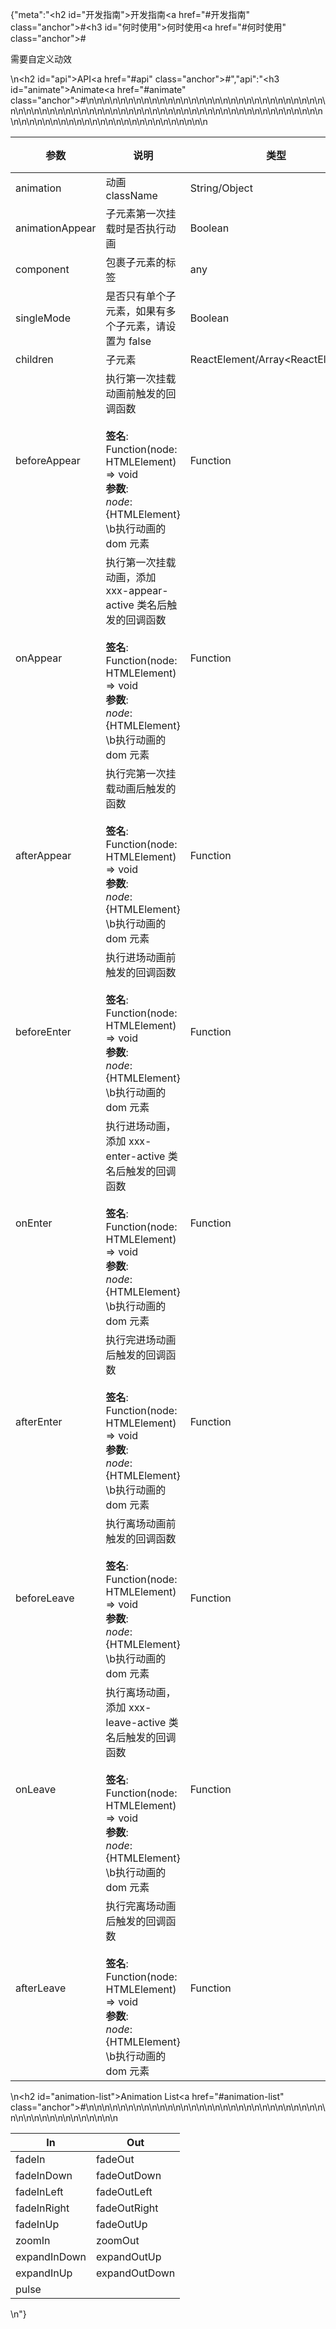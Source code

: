 {"meta":"<h2 id=\"&#x5F00;&#x53D1;&#x6307;&#x5357;\">&#x5F00;&#x53D1;&#x6307;&#x5357;<a href=\"#&#x5F00;&#x53D1;&#x6307;&#x5357;\" class=\"anchor\">#</a></h2><h3 id=\"&#x4F55;&#x65F6;&#x4F7F;&#x7528;\">&#x4F55;&#x65F6;&#x4F7F;&#x7528;<a href=\"#&#x4F55;&#x65F6;&#x4F7F;&#x7528;\" class=\"anchor\">#</a></h3><p>&#x9700;&#x8981;&#x81EA;&#x5B9A;&#x4E49;&#x52A8;&#x6548;</p>\n<h2 id=\"api\">API<a href=\"#api\" class=\"anchor\">#</a></h2>","api":"<h3 id=\"animate\">Animate<a href=\"#animate\" class=\"anchor\">#</a></h3><table>\n<thead>\n<tr>\n<th>&#x53C2;&#x6570;</th>\n<th>&#x8BF4;&#x660E;</th>\n<th>&#x7C7B;&#x578B;</th>\n<th>&#x9ED8;&#x8BA4;&#x503C;</th>\n</tr>\n</thead>\n<tbody>\n<tr>\n<td>animation</td>\n<td>&#x52A8;&#x753B; className</td>\n<td>String/Object</td>\n<td>-</td>\n</tr>\n<tr>\n<td>animationAppear</td>\n<td>&#x5B50;&#x5143;&#x7D20;&#x7B2C;&#x4E00;&#x6B21;&#x6302;&#x8F7D;&#x65F6;&#x662F;&#x5426;&#x6267;&#x884C;&#x52A8;&#x753B;</td>\n<td>Boolean</td>\n<td>true</td>\n</tr>\n<tr>\n<td>component</td>\n<td>&#x5305;&#x88F9;&#x5B50;&#x5143;&#x7D20;&#x7684;&#x6807;&#x7B7E;</td>\n<td>any</td>\n<td>&apos;div&apos;</td>\n</tr>\n<tr>\n<td>singleMode</td>\n<td>&#x662F;&#x5426;&#x53EA;&#x6709;&#x5355;&#x4E2A;&#x5B50;&#x5143;&#x7D20;&#xFF0C;&#x5982;&#x679C;&#x6709;&#x591A;&#x4E2A;&#x5B50;&#x5143;&#x7D20;&#xFF0C;&#x8BF7;&#x8BBE;&#x7F6E;&#x4E3A; false</td>\n<td>Boolean</td>\n<td>true</td>\n</tr>\n<tr>\n<td>children</td>\n<td>&#x5B50;&#x5143;&#x7D20;</td>\n<td>ReactElement/Array&lt;ReactElement&gt;</td>\n<td>-</td>\n</tr>\n<tr>\n<td>beforeAppear</td>\n<td>&#x6267;&#x884C;&#x7B2C;&#x4E00;&#x6B21;&#x6302;&#x8F7D;&#x52A8;&#x753B;&#x524D;&#x89E6;&#x53D1;&#x7684;&#x56DE;&#x8C03;&#x51FD;&#x6570;<br><br><strong>&#x7B7E;&#x540D;</strong>:<br>Function(node: HTMLElement) =&gt; void<br><strong>&#x53C2;&#x6570;</strong>:<br><em>node</em>: {HTMLElement} \b&#x6267;&#x884C;&#x52A8;&#x753B;&#x7684; dom &#x5143;&#x7D20;</td>\n<td>Function</td>\n<td>() =&gt; {}</td>\n</tr>\n<tr>\n<td>onAppear</td>\n<td>&#x6267;&#x884C;&#x7B2C;&#x4E00;&#x6B21;&#x6302;&#x8F7D;&#x52A8;&#x753B;&#xFF0C;&#x6DFB;&#x52A0; xxx-appear-active &#x7C7B;&#x540D;&#x540E;&#x89E6;&#x53D1;&#x7684;&#x56DE;&#x8C03;&#x51FD;&#x6570;<br><br><strong>&#x7B7E;&#x540D;</strong>:<br>Function(node: HTMLElement) =&gt; void<br><strong>&#x53C2;&#x6570;</strong>:<br><em>node</em>: {HTMLElement} \b&#x6267;&#x884C;&#x52A8;&#x753B;&#x7684; dom &#x5143;&#x7D20;</td>\n<td>Function</td>\n<td>() =&gt; {}</td>\n</tr>\n<tr>\n<td>afterAppear</td>\n<td>&#x6267;&#x884C;&#x5B8C;&#x7B2C;&#x4E00;&#x6B21;&#x6302;&#x8F7D;&#x52A8;&#x753B;&#x540E;&#x89E6;&#x53D1;&#x7684;&#x51FD;&#x6570;<br><br><strong>&#x7B7E;&#x540D;</strong>:<br>Function(node: HTMLElement) =&gt; void<br><strong>&#x53C2;&#x6570;</strong>:<br><em>node</em>: {HTMLElement} \b&#x6267;&#x884C;&#x52A8;&#x753B;&#x7684; dom &#x5143;&#x7D20;</td>\n<td>Function</td>\n<td>() =&gt; {}</td>\n</tr>\n<tr>\n<td>beforeEnter</td>\n<td>&#x6267;&#x884C;&#x8FDB;&#x573A;&#x52A8;&#x753B;&#x524D;&#x89E6;&#x53D1;&#x7684;&#x56DE;&#x8C03;&#x51FD;&#x6570;<br><br><strong>&#x7B7E;&#x540D;</strong>:<br>Function(node: HTMLElement) =&gt; void<br><strong>&#x53C2;&#x6570;</strong>:<br><em>node</em>: {HTMLElement} \b&#x6267;&#x884C;&#x52A8;&#x753B;&#x7684; dom &#x5143;&#x7D20;</td>\n<td>Function</td>\n<td>() =&gt; {}</td>\n</tr>\n<tr>\n<td>onEnter</td>\n<td>&#x6267;&#x884C;&#x8FDB;&#x573A;&#x52A8;&#x753B;&#xFF0C;&#x6DFB;&#x52A0; xxx-enter-active &#x7C7B;&#x540D;&#x540E;&#x89E6;&#x53D1;&#x7684;&#x56DE;&#x8C03;&#x51FD;&#x6570;<br><br><strong>&#x7B7E;&#x540D;</strong>:<br>Function(node: HTMLElement) =&gt; void<br><strong>&#x53C2;&#x6570;</strong>:<br><em>node</em>: {HTMLElement} \b&#x6267;&#x884C;&#x52A8;&#x753B;&#x7684; dom &#x5143;&#x7D20;</td>\n<td>Function</td>\n<td>() =&gt; {}</td>\n</tr>\n<tr>\n<td>afterEnter</td>\n<td>&#x6267;&#x884C;&#x5B8C;&#x8FDB;&#x573A;&#x52A8;&#x753B;&#x540E;&#x89E6;&#x53D1;&#x7684;&#x56DE;&#x8C03;&#x51FD;&#x6570;<br><br><strong>&#x7B7E;&#x540D;</strong>:<br>Function(node: HTMLElement) =&gt; void<br><strong>&#x53C2;&#x6570;</strong>:<br><em>node</em>: {HTMLElement} \b&#x6267;&#x884C;&#x52A8;&#x753B;&#x7684; dom &#x5143;&#x7D20;</td>\n<td>Function</td>\n<td>() =&gt; {}</td>\n</tr>\n<tr>\n<td>beforeLeave</td>\n<td>&#x6267;&#x884C;&#x79BB;&#x573A;&#x52A8;&#x753B;&#x524D;&#x89E6;&#x53D1;&#x7684;&#x56DE;&#x8C03;&#x51FD;&#x6570;<br><br><strong>&#x7B7E;&#x540D;</strong>:<br>Function(node: HTMLElement) =&gt; void<br><strong>&#x53C2;&#x6570;</strong>:<br><em>node</em>: {HTMLElement} \b&#x6267;&#x884C;&#x52A8;&#x753B;&#x7684; dom &#x5143;&#x7D20;</td>\n<td>Function</td>\n<td>() =&gt; {}</td>\n</tr>\n<tr>\n<td>onLeave</td>\n<td>&#x6267;&#x884C;&#x79BB;&#x573A;&#x52A8;&#x753B;&#xFF0C;&#x6DFB;&#x52A0; xxx-leave-active &#x7C7B;&#x540D;&#x540E;&#x89E6;&#x53D1;&#x7684;&#x56DE;&#x8C03;&#x51FD;&#x6570;<br><br><strong>&#x7B7E;&#x540D;</strong>:<br>Function(node: HTMLElement) =&gt; void<br><strong>&#x53C2;&#x6570;</strong>:<br><em>node</em>: {HTMLElement} \b&#x6267;&#x884C;&#x52A8;&#x753B;&#x7684; dom &#x5143;&#x7D20;</td>\n<td>Function</td>\n<td>() =&gt; {}</td>\n</tr>\n<tr>\n<td>afterLeave</td>\n<td>&#x6267;&#x884C;&#x5B8C;&#x79BB;&#x573A;&#x52A8;&#x753B;&#x540E;&#x89E6;&#x53D1;&#x7684;&#x56DE;&#x8C03;&#x51FD;&#x6570;<br><br><strong>&#x7B7E;&#x540D;</strong>:<br>Function(node: HTMLElement) =&gt; void<br><strong>&#x53C2;&#x6570;</strong>:<br><em>node</em>: {HTMLElement} \b&#x6267;&#x884C;&#x52A8;&#x753B;&#x7684; dom &#x5143;&#x7D20;</td>\n<td>Function</td>\n<td>() =&gt; {}</td>\n</tr>\n</tbody>\n</table>\n<h2 id=\"animation-list\">Animation List<a href=\"#animation-list\" class=\"anchor\">#</a></h2><table>\n<thead>\n<tr>\n<th>In</th>\n<th>Out</th>\n</tr>\n</thead>\n<tbody>\n<tr>\n<td>fadeIn</td>\n<td>fadeOut</td>\n</tr>\n<tr>\n<td>fadeInDown</td>\n<td>fadeOutDown</td>\n</tr>\n<tr>\n<td>fadeInLeft</td>\n<td>fadeOutLeft</td>\n</tr>\n<tr>\n<td>fadeInRight</td>\n<td>fadeOutRight</td>\n</tr>\n<tr>\n<td>fadeInUp</td>\n<td>fadeOutUp</td>\n</tr>\n<tr>\n<td>zoomIn</td>\n<td>zoomOut</td>\n</tr>\n<tr>\n<td>expandInDown</td>\n<td>expandOutUp</td>\n</tr>\n<tr>\n<td>expandInUp</td>\n<td>expandOutDown</td>\n</tr>\n<tr>\n<td>pulse</td>\n</tr>\n</tbody>\n</table>\n"}
